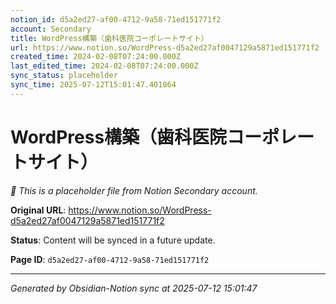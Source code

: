 ```yaml
---
notion_id: d5a2ed27-af00-4712-9a58-71ed151771f2
account: Secondary
title: WordPress構築（歯科医院コーポレートサイト）
url: https://www.notion.so/WordPress-d5a2ed27af0047129a5871ed151771f2
created_time: 2024-02-08T07:24:00.000Z
last_edited_time: 2024-02-08T07:24:00.000Z
sync_status: placeholder
sync_time: 2025-07-12T15:01:47.401864
---
```


# WordPress構築（歯科医院コーポレートサイト）

*🔄 This is a placeholder file from Notion Secondary account.*

**Original URL**: https://www.notion.so/WordPress-d5a2ed27af0047129a5871ed151771f2

**Status**: Content will be synced in a future update.

**Page ID**: `d5a2ed27-af00-4712-9a58-71ed151771f2`

---

*Generated by Obsidian-Notion sync at 2025-07-12 15:01:47*
